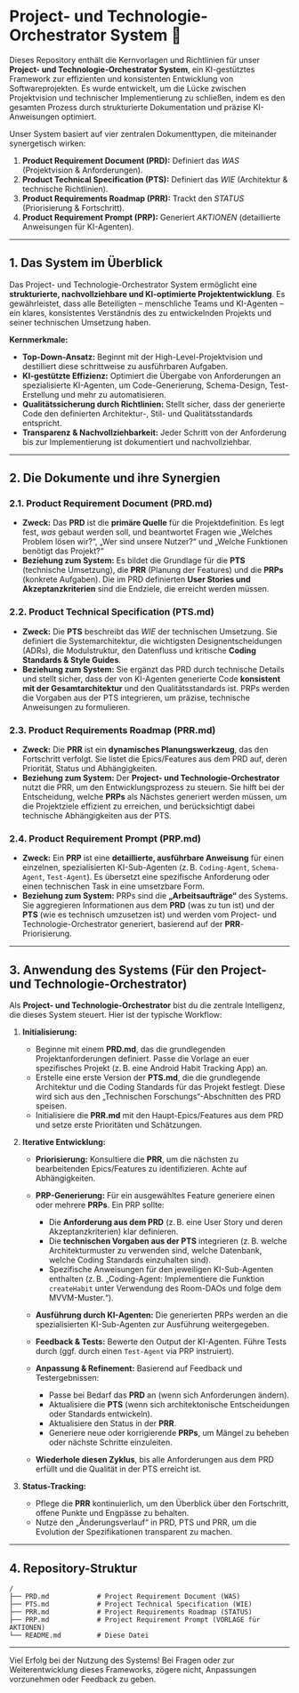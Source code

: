 # **Project- und Technologie-Orchestrator System** 🚀

Dieses Repository enthält die Kernvorlagen und Richtlinien für unser **Project- und Technologie-Orchestrator System**, ein KI-gestütztes Framework zur effizienten und konsistenten Entwicklung von Softwareprojekten. Es wurde entwickelt, um die Lücke zwischen Projektvision und technischer Implementierung zu schließen, indem es den gesamten Prozess durch strukturierte Dokumentation und präzise KI-Anweisungen optimiert.

Unser System basiert auf vier zentralen Dokumenttypen, die miteinander synergetisch wirken:

1. **Product Requirement Document (PRD):** Definiert das *WAS* (Projektvision & Anforderungen).
2. **Product Technical Specification (PTS):** Definiert das *WIE* (Architektur & technische Richtlinien).
3. **Product Requirements Roadmap (PRR):** Trackt den *STATUS* (Priorisierung & Fortschritt).
4. **Product Requirement Prompt (PRP):** Generiert *AKTIONEN* (detaillierte Anweisungen für KI-Agenten).

---

## **1. Das System im Überblick**

Das Project- und Technologie-Orchestrator System ermöglicht eine **strukturierte, nachvollziehbare und KI-optimierte Projektentwicklung**. Es gewährleistet, dass alle Beteiligten – menschliche Teams und KI-Agenten – ein klares, konsistentes Verständnis des zu entwickelnden Projekts und seiner technischen Umsetzung haben.

**Kernmerkmale:**

* **Top-Down-Ansatz:** Beginnt mit der High-Level-Projektvision und destilliert diese schrittweise zu ausführbaren Aufgaben.
* **KI-gestützte Effizienz:** Optimiert die Übergabe von Anforderungen an spezialisierte KI-Agenten, um Code-Generierung, Schema-Design, Test-Erstellung und mehr zu automatisieren.
* **Qualitätssicherung durch Richtlinien:** Stellt sicher, dass der generierte Code den definierten Architektur-, Stil- und Qualitätsstandards entspricht.
* **Transparenz & Nachvollziehbarkeit:** Jeder Schritt von der Anforderung bis zur Implementierung ist dokumentiert und nachvollziehbar.

---

## **2. Die Dokumente und ihre Synergien**

### **2.1. Product Requirement Document (PRD.md)**

* **Zweck:** Das **PRD** ist die **primäre Quelle** für die Projektdefinition. Es legt fest, *was* gebaut werden soll, und beantwortet Fragen wie „Welches Problem lösen wir?“, „Wer sind unsere Nutzer?“ und „Welche Funktionen benötigt das Projekt?“
* **Beziehung zum System:** Es bildet die Grundlage für die **PTS** (technische Umsetzung), die **PRR** (Planung der Features) und die **PRPs** (konkrete Aufgaben). Die im PRD definierten **User Stories und Akzeptanzkriterien** sind die Endziele, die erreicht werden müssen.

### **2.2. Product Technical Specification (PTS.md)**

* **Zweck:** Die **PTS** beschreibt das *WIE* der technischen Umsetzung. Sie definiert die Systemarchitektur, die wichtigsten Designentscheidungen (ADRs), die Modulstruktur, den Datenfluss und kritische **Coding Standards & Style Guides**.
* **Beziehung zum System:** Sie ergänzt das PRD durch technische Details und stellt sicher, dass der von KI-Agenten generierte Code **konsistent mit der Gesamtarchitektur** und den Qualitätsstandards ist. PRPs werden die Vorgaben aus der PTS integrieren, um präzise, technische Anweisungen zu formulieren.

### **2.3. Product Requirements Roadmap (PRR.md)**

* **Zweck:** Die **PRR** ist ein **dynamisches Planungswerkzeug**, das den Fortschritt verfolgt. Sie listet die Epics/Features aus dem PRD auf, deren Priorität, Status und Abhängigkeiten.
* **Beziehung zum System:** Der **Project- und Technologie-Orchestrator** nutzt die PRR, um den Entwicklungsprozess zu steuern. Sie hilft bei der Entscheidung, welche **PRPs** als Nächstes generiert werden müssen, um die Projektziele effizient zu erreichen, und berücksichtigt dabei technische Abhängigkeiten aus der PTS.

### **2.4. Product Requirement Prompt (PRP.md)**

* **Zweck:** Ein **PRP** ist eine **detaillierte, ausführbare Anweisung** für einen einzelnen, spezialisierten KI-Sub-Agenten (z. B. `Coding-Agent`, `Schema-Agent`, `Test-Agent`). Es übersetzt eine spezifische Anforderung oder einen technischen Task in eine umsetzbare Form.
* **Beziehung zum System:** PRPs sind die **„Arbeitsaufträge“** des Systems. Sie aggregieren Informationen aus dem **PRD** (was zu tun ist) und der **PTS** (wie es technisch umzusetzen ist) und werden vom Project- und Technologie-Orchestrator generiert, basierend auf der **PRR**-Priorisierung.

---

## **3. Anwendung des Systems (Für den Project- und Technologie-Orchestrator)**

Als **Project- und Technologie-Orchestrator** bist du die zentrale Intelligenz, die dieses System steuert. Hier ist der typische Workflow:

1. **Initialisierung:**

   * Beginne mit einem **PRD.md**, das die grundlegenden Projektanforderungen definiert. Passe die Vorlage an euer spezifisches Projekt (z. B. eine Android Habit Tracking App) an.
   * Erstelle eine erste Version der **PTS.md**, die die grundlegende Architektur und die Coding Standards für das Projekt festlegt. Diese wird sich aus den „Technischen Forschungs“-Abschnitten des PRD speisen.
   * Initialisiere die **PRR.md** mit den Haupt-Epics/Features aus dem PRD und setze erste Prioritäten und Schätzungen.

2. **Iterative Entwicklung:**

   * **Priorisierung:** Konsultiere die **PRR**, um die nächsten zu bearbeitenden Epics/Features zu identifizieren. Achte auf Abhängigkeiten.
   * **PRP-Generierung:** Für ein ausgewähltes Feature generiere einen oder mehrere **PRPs**. Ein PRP sollte:

     * Die **Anforderung aus dem PRD** (z. B. eine User Story und deren Akzeptanzkriterien) klar definieren.
     * Die **technischen Vorgaben aus der PTS** integrieren (z. B. welche Architekturmuster zu verwenden sind, welche Datenbank, welche Coding Standards einzuhalten sind).
     * Spezifische Anweisungen für den jeweiligen KI-Sub-Agenten enthalten (z. B. „Coding-Agent: Implementiere die Funktion `createHabit` unter Verwendung des Room-DAOs und folge dem MVVM-Muster.“).
   * **Ausführung durch KI-Agenten:** Die generierten PRPs werden an die spezialisierten KI-Sub-Agenten zur Ausführung weitergegeben.
   * **Feedback & Tests:** Bewerte den Output der KI-Agenten. Führe Tests durch (ggf. durch einen `Test-Agent` via PRP instruiert).
   * **Anpassung & Refinement:** Basierend auf Feedback und Testergebnissen:

     * Passe bei Bedarf das **PRD** an (wenn sich Anforderungen ändern).
     * Aktualisiere die **PTS** (wenn sich architektonische Entscheidungen oder Standards entwickeln).
     * Aktualisiere den Status in der **PRR**.
     * Generiere neue oder korrigierende **PRPs**, um Mängel zu beheben oder nächste Schritte einzuleiten.
   * **Wiederhole diesen Zyklus**, bis alle Anforderungen aus dem PRD erfüllt und die Qualität in der PTS erreicht ist.

3. **Status-Tracking:**

   * Pflege die **PRR** kontinuierlich, um den Überblick über den Fortschritt, offene Punkte und Engpässe zu behalten.
   * Nutze den „Änderungsverlauf“ in PRD, PTS und PRR, um die Evolution der Spezifikationen transparent zu machen.

---

## **4. Repository-Struktur**

```plaintext
/
├── PRD.md            # Project Requirement Document (WAS)
├── PTS.md            # Project Technical Specification (WIE)
├── PRR.md            # Project Requirements Roadmap (STATUS)
├── PRP.md            # Project Requirement Prompt (VORLAGE für AKTIONEN)
└── README.md         # Diese Datei
```

---

Viel Erfolg bei der Nutzung des Systems! Bei Fragen oder zur Weiterentwicklung dieses Frameworks, zögere nicht, Anpassungen vorzunehmen oder Feedback zu geben.
